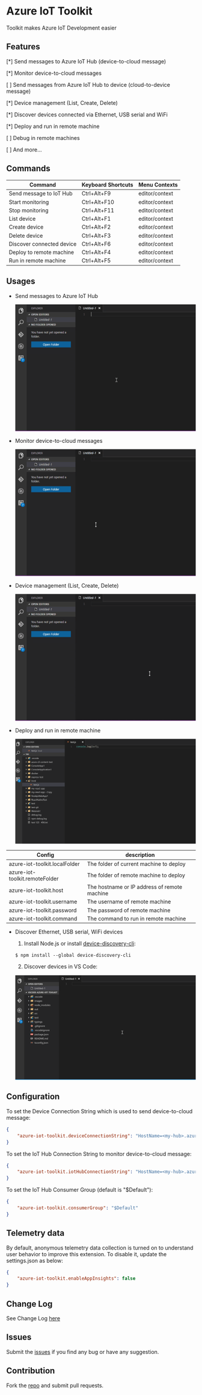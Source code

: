 # Azure IoT Toolkit

Toolkit makes Azure IoT Development easier

## Features

[*] Send messages to Azure IoT Hub (device-to-cloud message)

[*] Monitor device-to-cloud messages

[ ] Send messages from Azure IoT Hub to device (cloud-to-device message)

[*] Device management (List, Create, Delete)

[*] Discover devices connected via Ethernet, USB serial and WiFi

[*] Deploy and run in remote machine

[ ] Debug in remote machines

[ ] And more...

## Commands

| Command | Keyboard Shortcuts | Menu Contexts |
| --- | --- | --- |
| Send message to IoT Hub | Ctrl+Alt+F9 | editor/context |
| Start monitoring | Ctrl+Alt+F10 | editor/context |
| Stop monitoring | Ctrl+Alt+F11 | editor/context |
| List device | Ctrl+Alt+F1 | editor/context |
| Create device | Ctrl+Alt+F2 | editor/context |
| Delete device | Ctrl+Alt+F3 | editor/context |
| Discover connected device | Ctrl+Alt+F6 | editor/context |
| Deploy to remote machine | Ctrl+Alt+F4 | editor/context |
| Run in remote machine | Ctrl+Alt+F5 | editor/context |

## Usages

* Send messages to Azure IoT Hub

  ![Send](images/send.gif)

* Monitor device-to-cloud messages

  ![Monitor](images/monitor.gif)

* Device management (List, Create, Delete)

  ![Device](images/device.gif)

* Deploy and run in remote machine

  ![Remote](images/remote.gif)

| Config | description |
| ---- | ---- |
| azure-iot-toolkit.localFolder | The folder of current machine to deploy |
| azure-iot-toolkit.remoteFolder | The folder of remote machine to deploy |
| azure-iot-toolkit.host | The hostname or IP address of remote machine |
| azure-iot-toolkit.username | The username of remote machine |
| azure-iot-toolkit.password | The password of remote machine |
| azure-iot-toolkit.command | The command to run in remote machine |

* Discover Ethernet, USB serial, WiFi devices
  1. Install Node.js or install [device-discovery-cli](https://github.com/Azure/device-discovery-cli):

    ```
    $ npm install --global device-discovery-cli
    ```
  2. Discover devices in VS Code:

  ![Device](images/discover.gif)

## Configuration

To set the Device Connection String which is used to send device-to-cloud message:
```json
{
    "azure-iot-toolkit.deviceConnectionString": "HostName=<my-hub>.azure-devices.net;DeviceId=<known-device-id>;SharedAccessKey=<known-device-key>"
}
```

To set the IoT Hub Connection String to monitor device-to-cloud message:
```json
{
    "azure-iot-toolkit.iotHubConnectionString": "HostName=<my-hub>.azure-devices.net;SharedAccessKeyName=<my-policy>;SharedAccessKey=<my-policy-key>"
}
```

To set the IoT Hub Consumer Group (default is "$Default"):
```json
{
    "azure-iot-toolkit.consumerGroup": "$Default"
}
```

## Telemetry data
By default, anonymous telemetry data collection is turned on to understand user behavior to improve this extension. To disable it, update the settings.json as below:
```json
{
    "azure-iot-toolkit.enableAppInsights": false
}
```

## Change Log
See Change Log [here](CHANGELOG.md)

## Issues
Submit the [issues](https://github.com/formulahendry/vscode-azure-iot-toolkit/issues) if you find any bug or have any suggestion.

## Contribution
Fork the [repo](https://github.com/formulahendry/vscode-azure-iot-toolkit) and submit pull requests.